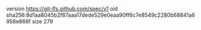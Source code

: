 version https://git-lfs.github.com/spec/v1
oid sha256:8d1aa8045b2f87aaa17dede529e0eaa90ff6c7e8549c2280b68841a6958e866f
size 279
